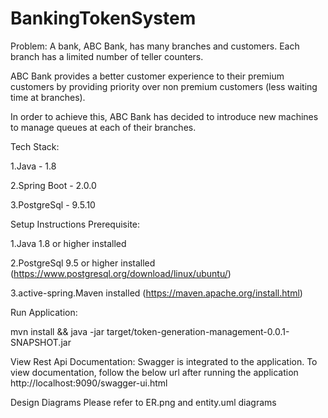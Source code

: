# BankingTokenSystem

Problem: A bank, ABC Bank, has many branches and customers. Each branch has a limited number of teller counters.

ABC Bank provides a better customer experience to their premium customers by providing priority over non premium customers (less waiting time at branches).

In order to achieve this, ABC Bank has decided to introduce new machines to manage queues at each of their branches.

Tech Stack:

1.Java - 1.8

2.Spring Boot - 2.0.0

3.PostgreSql - 9.5.10

Setup Instructions
Prerequisite:

1.Java 1.8 or higher installed

2.PostgreSql 9.5 or higher installed (https://www.postgresql.org/download/linux/ubuntu/)

3.active-spring.Maven installed (https://maven.apache.org/install.html)

Run Application:

mvn install && java -jar target/token-generation-management-0.0.1-SNAPSHOT.jar

View Rest Api Documentation:
Swagger is integrated to the application. To view documentation, follow the below url after running the application http://localhost:9090/swagger-ui.html

Design Diagrams
Please refer to ER.png and entity.uml diagrams
